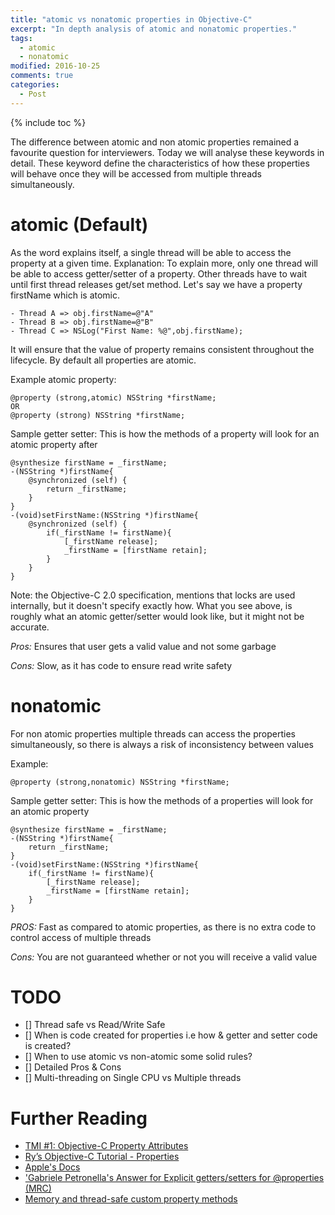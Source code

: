 ```yaml
---
title: "atomic vs nonatomic properties in Objective-C"
excerpt: "In depth analysis of atomic and nonatomic properties."
tags: 
  - atomic
  - nonatomic
modified: 2016-10-25
comments: true
categories:
  - Post
---
```

{% include toc %}

The difference between atomic and non atomic properties remained a favourite question for interviewers. Today we will analyse these keywords in detail. These keyword define the characteristics of how these properties will behave once they will be accessed from multiple threads simultaneously.


# atomic (Default)
As the word explains itself, a single thread will be able to access the property at a given time. 
Explanation:
To explain more, only one thread will be able to access getter/setter of a property. Other threads have to wait until first thread releases get/set method. Let's say we have a property firstName which is atomic. 

~~~ shell
- Thread A => obj.firstName=@"A"
- Thread B => obj.firstName=@"B"
- Thread C => NSLog("First Name: %@",obj.firstName);
~~~ 

It will ensure that the value of property remains consistent throughout the lifecycle. By default all properties are atomic.

Example atomic property:

~~~ shell
@property (strong,atomic) NSString *firstName;
OR
@property (strong) NSString *firstName;
~~~ 


Sample getter setter:
This is how the methods of a property will look for an atomic property after 

~~~ shell
@synthesize firstName = _firstName;
-(NSString *)firstName{
    @synchronized (self) {
        return _firstName;
    }
}
-(void)setFirstName:(NSString *)firstName{
    @synchronized (self) {
        if(_firstName != firstName){
            [_firstName release];
            _firstName = [firstName retain];
        }
    }
}
~~~
Note: the Objective-C 2.0 specification, mentions that locks are used internally, but it doesn't specify exactly how. What you see above, is roughly what an atomic getter/setter would look like, but it might not be accurate.

*Pros:* Ensures that user gets a valid value and not some garbage

*Cons:* Slow, as it has code to ensure read write safety



# nonatomic
For non atomic properties multiple threads can access the properties simultaneously, so there is always a risk of inconsistency between values

Example:

~~~ shell
@property (strong,nonatomic) NSString *firstName;
~~~ 

Sample getter setter:
This is how the methods of a properties will look for an atomic property

~~~ shell
@synthesize firstName = _firstName;
-(NSString *)firstName{
    return _firstName;
}
-(void)setFirstName:(NSString *)firstName{
    if(_firstName != firstName){
        [_firstName release];
        _firstName = [firstName retain];
    }
}

~~~ 
*PROS:* Fast as compared to atomic properties, as there is no extra code to control access of multiple threads

*Cons:* You are not guaranteed whether or not you will receive a valid value

# TODO
- [] Thread safe vs Read/Write Safe
- [] When is code created for properties i.e how & getter and setter code is created?
- [] When to use atomic vs non-atomic some solid rules?
- [] Detailed Pros & Cons
- [] Multi-threading on Single CPU vs Multiple threads

# Further Reading
- [TMI #1: Objective-C Property Attributes](https://realm.io/news/tmi-objective-c-property-attributes/)
- [Ry’s Objective-C Tutorial - Properties](http://rypress.com/tutorials/objective-c/properties)
- [Apple's Docs](https://developer.apple.com/library/content/documentation/Cocoa/Conceptual/ProgrammingWithObjectiveC/EncapsulatingData/EncapsulatingData.html)
- ['Gabriele Petronella's Answer for Explicit getters/setters for @properties (MRC)](http://stackoverflow.com/a/21802205/800848)
- [Memory and thread-safe custom property methods](http://www.cocoawithlove.com/2009/10/memory-and-thread-safe-custom-property.html)

